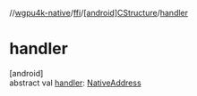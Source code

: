 //[wgpu4k-native](../../../index.md)/[ffi](../index.md)/[[android]CStructure](index.md)/[handler](handler.md)

# handler

[android]\
abstract val [handler](handler.md): [NativeAddress](../-native-address/index.md)